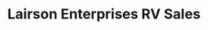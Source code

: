 ---
title: "Lairson Enterprises RV Sales"
url: /old-town/lairson-enterprises-rv-sales/
shop: Wohnwagen
---